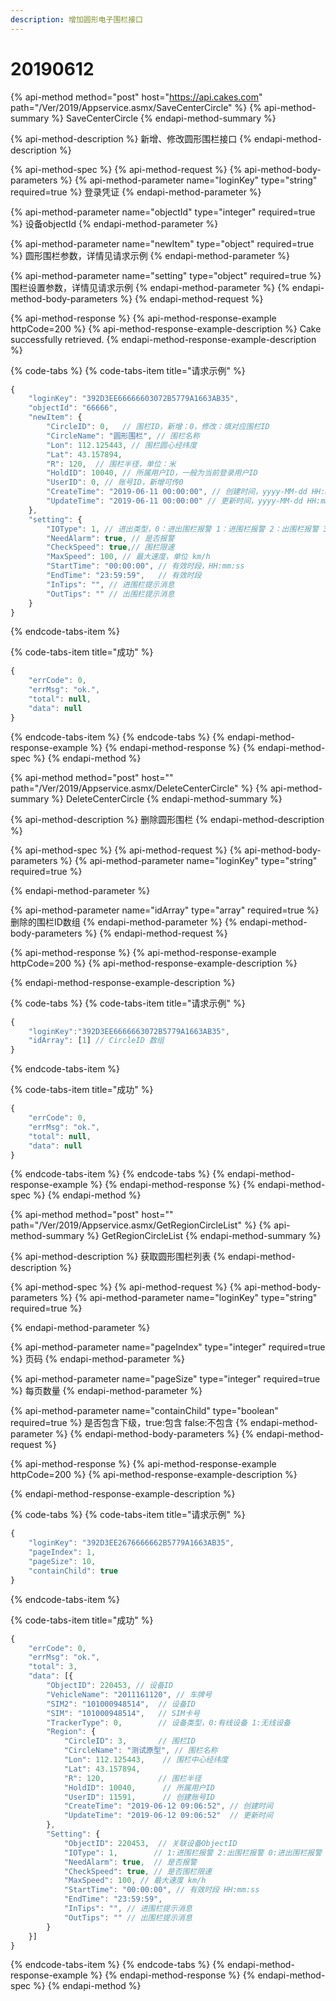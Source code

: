 ```yaml
---
description: 增加圆形电子围栏接口
---
```


# 20190612

{% api-method method="post" host="https://api.cakes.com" path="/Ver/2019/Appservice.asmx/SaveCenterCircle" %}
{% api-method-summary %}
SaveCenterCircle
{% endapi-method-summary %}

{% api-method-description %}
新增、修改圆形围栏接口
{% endapi-method-description %}

{% api-method-spec %}
{% api-method-request %}
{% api-method-body-parameters %}
{% api-method-parameter name="loginKey" type="string" required=true %}
登录凭证
{% endapi-method-parameter %}

{% api-method-parameter name="objectId" type="integer" required=true %}
设备objectId
{% endapi-method-parameter %}

{% api-method-parameter name="newItem" type="object" required=true %}
圆形围栏参数，详情见请求示例
{% endapi-method-parameter %}

{% api-method-parameter name="setting" type="object" required=true %}
围栏设置参数，详情见请求示例
{% endapi-method-parameter %}
{% endapi-method-body-parameters %}
{% endapi-method-request %}

{% api-method-response %}
{% api-method-response-example httpCode=200 %}
{% api-method-response-example-description %}
Cake successfully retrieved.
{% endapi-method-response-example-description %}

{% code-tabs %}
{% code-tabs-item title="请求示例" %}
```javascript
{
	"loginKey": "392D3EE66666603072B5779A1663AB35",
	"objectId": "66666",
	"newItem": {
		"CircleID": 0,   // 围栏ID，新增：0，修改：填对应围栏ID
		"CircleName": "圆形围栏", // 围栏名称
		"Lon": 112.125443, // 围栏圆心经纬度
		"Lat": 43.157894,
		"R": 120,  // 围栏半径，单位：米
		"HoldID": 10040, // 所属用户ID，一般为当前登录用户ID
		"UserID": 0, // 账号ID，新增可传0
		"CreateTime": "2019-06-11 00:00:00", // 创建时间，yyyy-MM-dd HH:mm:ss 
		"UpdateTime": "2019-06-11 00:00:00" // 更新时间，yyyy-MM-dd HH:mm:ss
	},
	"setting": {
		"IOType": 1, // 进出类型，0：进出围栏报警 1：进围栏报警 2：出围栏报警 3：进出围栏不记录
		"NeedAlarm": true, // 是否报警
		"CheckSpeed": true,// 围栏限速
		"MaxSpeed": 100, // 最大速度，单位 km/h
		"StartTime": "00:00:00", // 有效时段，HH:mm:ss
		"EndTime": "23:59:59",   // 有效时段
		"InTips": "", // 进围栏提示消息
		"OutTips": "" // 出围栏提示消息
	}
}
```
{% endcode-tabs-item %}

{% code-tabs-item title="成功" %}
```javascript
{
	"errCode": 0,
	"errMsg": "ok.",
	"total": null,
	"data": null
}
```
{% endcode-tabs-item %}
{% endcode-tabs %}
{% endapi-method-response-example %}
{% endapi-method-response %}
{% endapi-method-spec %}
{% endapi-method %}

{% api-method method="post" host="" path="/Ver/2019/Appservice.asmx/DeleteCenterCircle" %}
{% api-method-summary %}
DeleteCenterCircle
{% endapi-method-summary %}

{% api-method-description %}
删除圆形围栏
{% endapi-method-description %}

{% api-method-spec %}
{% api-method-request %}
{% api-method-body-parameters %}
{% api-method-parameter name="loginKey" type="string" required=true %}

{% endapi-method-parameter %}

{% api-method-parameter name="idArray" type="array" required=true %}
删除的围栏ID数组
{% endapi-method-parameter %}
{% endapi-method-body-parameters %}
{% endapi-method-request %}

{% api-method-response %}
{% api-method-response-example httpCode=200 %}
{% api-method-response-example-description %}

{% endapi-method-response-example-description %}

{% code-tabs %}
{% code-tabs-item title="请求示例" %}
```javascript
{
	"loginKey":"392D3EE6666663072B5779A1663AB35",
	"idArray": [1] // CircleID 数组
}
```
{% endcode-tabs-item %}

{% code-tabs-item title="成功" %}
```javascript
{
	"errCode": 0,
	"errMsg": "ok.",
	"total": null,
	"data": null
}
```
{% endcode-tabs-item %}
{% endcode-tabs %}
{% endapi-method-response-example %}
{% endapi-method-response %}
{% endapi-method-spec %}
{% endapi-method %}

{% api-method method="post" host="" path="/Ver/2019/Appservice.asmx/GetRegionCircleList" %}
{% api-method-summary %}
GetRegionCircleList
{% endapi-method-summary %}

{% api-method-description %}
获取圆形围栏列表
{% endapi-method-description %}

{% api-method-spec %}
{% api-method-request %}
{% api-method-body-parameters %}
{% api-method-parameter name="loginKey" type="string" required=true %}

{% endapi-method-parameter %}

{% api-method-parameter name="pageIndex" type="integer" required=true %}
页码
{% endapi-method-parameter %}

{% api-method-parameter name="pageSize" type="integer" required=true %}
每页数量
{% endapi-method-parameter %}

{% api-method-parameter name="containChild" type="boolean" required=true %}
是否包含下级，true:包含 false:不包含
{% endapi-method-parameter %}
{% endapi-method-body-parameters %}
{% endapi-method-request %}

{% api-method-response %}
{% api-method-response-example httpCode=200 %}
{% api-method-response-example-description %}

{% endapi-method-response-example-description %}

{% code-tabs %}
{% code-tabs-item title="请求示例" %}
```javascript
{
	"loginKey": "392D3EE2676666662B5779A1663AB35",
	"pageIndex": 1,
	"pageSize": 10,
	"containChild": true
}
```
{% endcode-tabs-item %}

{% code-tabs-item title="成功" %}
```javascript
{
	"errCode": 0,
	"errMsg": "ok.",
	"total": 3,
	"data": [{
		"ObjectID": 220453, // 设备ID
		"VehicleName": "2011161120", // 车牌号
		"SIM2": "101000948514",  // 设备ID
		"SIM": "101000948514",   // SIM卡号
		"TrackerType": 0,        // 设备类型，0:有线设备 1:无线设备
		"Region": {              
			"CircleID": 3,       // 围栏ID
			"CircleName": "测试原型", // 围栏名称
			"Lon": 112.125443,    // 围栏中心经纬度
			"Lat": 43.157894,     
			"R": 120,            // 围栏半径
			"HoldID": 10040,      // 所属用户ID
			"UserID": 11591,      // 创建账号ID
			"CreateTime": "2019-06-12 09:06:52", // 创建时间
			"UpdateTime": "2019-06-12 09:06:52"  // 更新时间
		},
		"Setting": {
			"ObjectID": 220453,  // 关联设备ObjectID
			"IOType": 1,        // 1:进围栏报警 2:出围栏报警 0:进出围栏报警 3:进出围栏不记录
			"NeedAlarm": true,  // 是否报警
			"CheckSpeed": true, // 是否围栏限速
			"MaxSpeed": 100, // 最大速度 km/h
			"StartTime": "00:00:00", // 有效时段 HH:mm:ss
			"EndTime": "23:59:59",
			"InTips": "", // 进围栏提示消息
			"OutTips": "" // 出围栏提示消息
		}
	}]
}
```
{% endcode-tabs-item %}
{% endcode-tabs %}
{% endapi-method-response-example %}
{% endapi-method-response %}
{% endapi-method-spec %}
{% endapi-method %}

